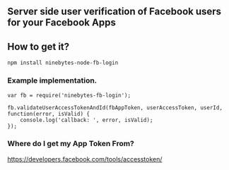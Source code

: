 ## Server side user verification of Facebook users for your Facebook Apps

## How to get it?

`npm install ninebytes-node-fb-login`


### Example implementation.

``` 
var fb = require('ninebytes-fb-login');

fb.validateUserAccessTokenAndId(fbAppToken, userAccessToken, userId, function(error, isValid) {
    console.log('callback: ', error, isValid);
});
```


### Where do I get my App Token From?

https://developers.facebook.com/tools/accesstoken/